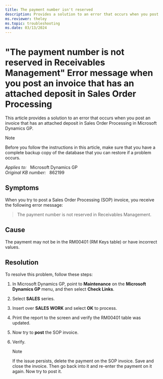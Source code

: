```yaml
---
title: The payment number isn't reserved
description: Provides a solution to an error that occurs when you post an invoice that has an attached deposit in Sales Order Processing in Microsoft Dynamics GP.
ms.reviewer: theley
ms.topic: troubleshooting
ms.date: 03/13/2024
---
```

# "The payment number is not reserved in Receivables Management" Error message when you post an invoice that has an attached deposit in Sales Order Processing

This article provides a solution to an error that occurs when you post an invoice that has an attached deposit in Sales Order Processing in Microsoft Dynamics GP.

> [!NOTE]
> Before you follow the instructions in this article, make sure that you have a complete backup copy of the database that you can restore if a problem occurs.

_Applies to:_ &nbsp; Microsoft Dynamics GP  
_Original KB number:_ &nbsp; 862199

## Symptoms

When you try to post a Sales Order Processing (SOP) invoice, you receive the following error message:

> The payment number is not reserved in Receivables Management.

## Cause

The payment may not be in the RM00401 (RM Keys table) or have incorrect values.

## Resolution

To resolve this problem, follow these steps:

1. In Microsoft Dynamics GP, point to **Maintenance** on the **Microsoft Dynamics GP** menu, and then select **Check Links**.
2. Select **SALES** series.
3. Insert over **SALES WORK** and select **OK** to process.
4. Print the report to the screen and verify the RM00401 table was updated.
5. Now try to **post** the SOP invoice.
6. Verify.

    > [!NOTE]
    > If the issue persists, delete the payment on the SOP invoice. Save and close the invoice. Then go back into it and re-enter the payment on it again. Now try to post it.
